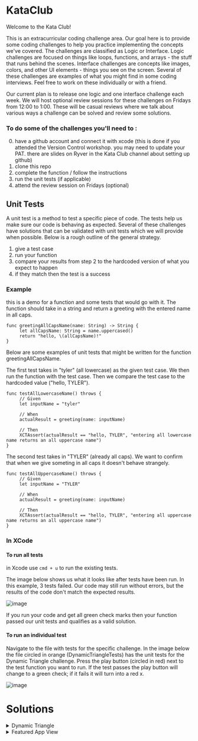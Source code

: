 # KataClub

Welcome to the Kata Club!

This is an extracurricular coding challenge area. Our goal here is to provide some coding challenges to help you practice implementing the concepts we've covered. The challenges are classified as Logic or Interface. Logic challenges are focused on things like loops, functions, and arrays - the stuff that runs behind the scenes. Interface challenges are concepts like images, colors, and other UI elements - things you see on the screen. Several of these challenges are examples of what you might find in some coding interviews. Feel free to work on these individually or with a friend. 

Our current plan is to release one logic and one interface challenge each week. We will host optional review sessions for these challenges on Fridays from 12:00 to 1:00. These will be casual reviews where we talk about various ways a challenge can be solved and review some solutions.

### To do some of the challenges you'll need to :
0. have a github account and connect it with xcode (this is done if you attended the Version Control workshop. you may need to update your PAT. there are slides on Ryver in the Kata Club channel about setting up github)
1. clone this repo
2. complete the function / follow the instructions
3. run the unit tests (if applicable)
4. attend the review session on Fridays (optional)

## Unit Tests
A unit test is a method to test a specific piece of code. The tests help us make sure our code is behaving as expected. Several of these challenges have solutions that can be validated with unit tests which we will provide when possible. Below is a rough outline of the general strategy.

1. give a test case
2. run your function
3. compare your results from step 2 to the hardcoded version of what you expect to happen
4. if they match then the test is a success


### Example 
this is a demo for a function and some tests that would go with it. The function should take in a string and return a greeting with the entered name in all caps. 

```
func greetingAllCapsName(name: String) -> String {
     let allCapsName: String = name.uppercased()
     return "hello, \(allCapsName)!"
}
```

Below are some examples of unit tests that might be written for the function greetingAllCapsName.

The first test takes in "tyler" (all lowercase) as the given test case. We then run the function with the test case. Then we compare the test case to the hardcoded value ("hello, TYLER").
```
func testAllLowercaseName() throws {
     // Given
     let inputName = "tyler"
     
     // When
     actualResult = greeting(name: inputName)
     
     // Then
     XCTAssert(actualResult == "hello, TYLER", "entering all lowercase name returns an all uppercase name")
}
```

The second test takes in "TYLER" (already all caps). We want to confirm that when we give someting in all caps it doesn't behave strangely.

```
func testAllUppercaseName() throws {
     // Given
     let inputName = "TYLER"
     
     // When
     actualResult = greeting(name: inputName)
     
     // Then
     XCTAssert(actualResult == "hello, TYLER", "entering all uppercase name returns an all uppercase name")
}
```

### In XCode
#### To run all tests

in Xcode use ```cmd + u``` to run the existing tests.

The image below shows us what it looks like after tests have been run. In this example, 3 tests failed. Our code may still run without errors, but the results of the code don't match the expected results.

![image](https://user-images.githubusercontent.com/47198432/150194114-92f24290-f23d-47e4-a786-5695ba5096fe.png)

If you run your code and get all green check marks then your function passed our unit tests and qualifies as a valid solution.


#### To run an individual test
Navigate to the file with tests for the specific challenge. In the image below the file circled in orange (DynamicTriangleTests) has the unit tests for the Dynamic Triangle challenge. Press the play button (circled in red) next to the test function you want to run. If the test passes the play button will change to a green check; if it fails it will turn into a red x.

![image](https://user-images.githubusercontent.com/47198432/150199364-c4a8e75b-6e29-4954-8f77-a86304754cc9.png)

# Solutions
<details> 
  <summary> Dynamic Triangle </summary>
 
  ```
  LOL nice try
  ```
</details>

<details> 
  <summary> Featured App View </summary>
 
  ```
  LOL nice try
  ```
</details>
